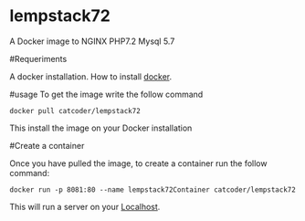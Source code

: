 # lempstack72
A Docker image to NGINX PHP7.2 Mysql 5.7

#Requeriments

A docker installation. How to install [docker](https://docs.docker.com/install/ "Docker installation").

#usage
To get the image write the follow command

`docker pull catcoder/lempstack72`

This install the image on your Docker installation

#Create a container

Once you have pulled the image, to create a container run the follow command:

`docker run -p 8081:80 --name lempstack72Container catcoder/lempstack72`

This will run a server on your [Localhost](http://localhost:8081 "Docker installation").